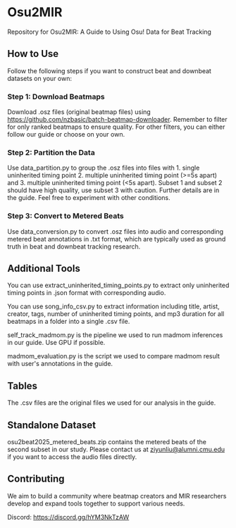 # Osu2MIR

Repository for Osu2MIR: A Guide to Using Osu! Data for Beat Tracking

## How to Use

Follow the following steps if you want to construct beat and downbeat datasets on your own:

### Step 1: Download Beatmaps

Download .osz files (original beatmap files) using https://github.com/nzbasic/batch-beatmap-downloader. Remember to filter for only ranked beatmaps to ensure quality. For other filters, you can either follow our guide or choose on your own.

### Step 2: Partition the Data

Use data_partition.py to group the .osz files into files with 1. single uninherited timing point 2. multiple uninherited timing point (>=5s apart) and 3. multiple uninherited timing point (<5s apart). Subset 1 and subset 2 should have high quality, use subset 3 with caution. Further details are in the guide. Feel free to experiment with other conditions.

### Step 3: Convert to Metered Beats

Use data_conversion.py to convert .osz files into audio and corresponding metered beat annotations in .txt format, which are typically used as ground truth in beat and downbeat tracking research.

## Additional Tools

You can use extract_uninherited_timing_points.py to extract only uninherited timing points in .json format with corresponding audio.

You can use song_info_csv.py to extract information including title, artist, creator, tags, number of uninherited timing points, and mp3 duration for all beatmaps in a folder into a single .csv file.

self_track_madmom.py is the pipeline we used to run madmom inferences in our guide. Use GPU if possible.

madmom_evaluation.py is the script we used to compare madmom result with user's annotations in the guide.

## Tables

The .csv files are the original files we used for our analysis in the guide.

## Standalone Dataset

osu2beat2025_metered_beats.zip contains the metered beats of the second subset in our study. Please contact us at ziyunliu@alumni.cmu.edu if you want to access the audio files directly.

## Contributing

We aim to build a community where beatmap creators and MIR researchers develop and expand tools together to support various needs.

Discord: https://discord.gg/hYM3NkTzAW
